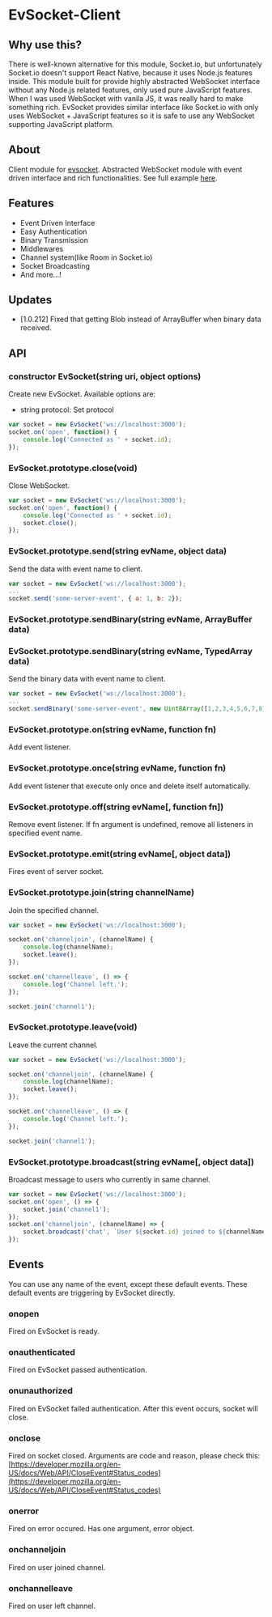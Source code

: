 # EvSocket-Client

## Why use this?
There is well-known alternative for this module, Socket.io, but unfortunately Socket.io doesn't support React Native, because it uses Node.js features inside.
This module built for provide highly abstracted WebSocket interface without any Node.js related features, only used pure JavaScript features.
When I was used WebSocket with vanila JS, it was really hard to make something rich.
EvSocket provides similar interface like Socket.io with only uses WebSocket + JavaScript features so it is safe to use any WebSocket supporting JavaScript platform.

## About
Client module for [evsocket](https://www.npmjs.com/package/evsocket).
Abstracted WebSocket module with event driven interface and rich functionalities.
See full example [here](https://github.com/rico345100/evsocket-example).

## Features
- Event Driven Interface
- Easy Authentication
- Binary Transmission
- Middlewares
- Channel system(like Room in Socket.io)
- Socket Broadcasting
- And more...!

## Updates
- [1.0.212] Fixed that getting Blob instead of ArrayBuffer when binary data received.


## API
### constructor EvSocket(string uri, object options)
Create new EvSocket. Available options are:
- string protocol: Set protocol

```javascript
var socket = new EvSocket('ws://localhost:3000');
socket.on('open', function() {
	console.log('Connected as ' + socket.id);
});
```

### EvSocket.prototype.close(void)
Close WebSocket.

```javascript
var socket = new EvSocket('ws://localhost:3000');
socket.on('open', function() {
	console.log('Connected as ' + socket.id);
	socket.close();
});
```

### EvSocket.prototype.send(string evName, object data)
Send the data with event name to client.

```javascript
var socket = new EvSocket('ws://localhost:3000');
...
socket.send('some-server-event', { a: 1, b: 2});
```

### EvSocket.prototype.sendBinary(string evName, ArrayBuffer data)
### EvSocket.prototype.sendBinary(string evName, TypedArray data)
Send the binary data with event name to client.

```javascript
var socket = new EvSocket('ws://localhost:3000');
...
socket.sendBinary('some-server-event', new Uint8Array([1,2,3,4,5,6,7,8]));
```
### EvSocket.prototype.on(string evName, function fn)
Add event listener.

### EvSocket.prototype.once(string evName, function fn)
Add event listener that execute only once and delete itself automatically.

### EvSocket.prototype.off(string evName[, function fn])
Remove event listener. If fn argument is undefined, remove all listeners in specified event name.

### EvSocket.prototype.emit(string evName[, object data])
Fires event of server socket.

### EvSocket.prototype.join(string channelName)
Join the specified channel.

```javascript
var socket = new EvSocket('ws://localhost:3000');

socket.on('channeljoin', (channelName) {
	console.log(channelName);
	socket.leave();
});

socket.on('channelleave', () => {
	console.log('Channel left.');
});

socket.join('channel1');
```

### EvSocket.prototype.leave(void)
Leave the current channel.

```javascript
var socket = new EvSocket('ws://localhost:3000');

socket.on('channeljoin', (channelName) {
	console.log(channelName);
	socket.leave();
});

socket.on('channelleave', () => {
	console.log('Channel left.');
});

socket.join('channel1');
```

### EvSocket.prototype.broadcast(string evName[, object data])
Broadcast message to users who currently in same channel.

```javascript
var socket = new EvSocket('ws://localhost:3000');
socket.on('open', () => {
	socket.join('channel1');
});
socket.on('channeljoin', (channelName) => {
	socket.broadcast('chat', `User ${socket.id} joined to ${channelName}.`);
});
```

## Events
You can use any name of the event, except these default events. These default events are triggering by EvSocket directly.

### onopen
Fired on EvSocket is ready.

### onauthenticated
Fired on EvSocket passed authentication.

### onunauthorized
Fired on EvSocket failed authentication. After this event occurs, socket will close.

### onclose
Fired on socket closed. Arguments are code and reason, please check this: [https://developer.mozilla.org/en-US/docs/Web/API/CloseEvent#Status_codes](https://developer.mozilla.org/en-US/docs/Web/API/CloseEvent#Status_codes)

### onerror
Fired on error occured. Has one argument, error object.

### onchanneljoin
Fired on user joined channel.

### onchannelleave
Fired on user left channel.
